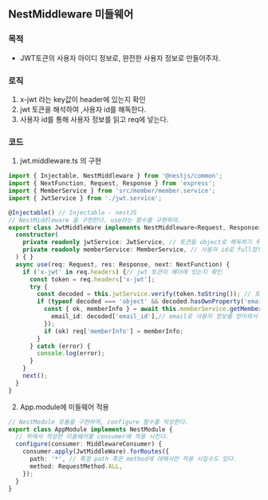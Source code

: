 
## NestMiddleware 미들웨어


### 목적 
- JWT토큰의 사용자 아이디 정보로, 완전한 사용자 정보로 만들어주자.  


### 로직

1. x-jwt 라는 key값이 header에 있는지 확인  
2. jwt 토큰을 해석하여 ,사용자 id를 해독한다.  
3. 사용자 id를 통해 사용자 정보를 읽고 req에 넣는다.


### 코드

1. jwt.middleware.ts 의 구현  
```ts
import { Injectable, NestMiddleware } from '@nestjs/common';
import { NextFunction, Request, Response } from 'express';
import { MemberService } from 'src/member/member.service';
import { JwtService } from './jwt.service';

@Injectable() // Injectable - nestJS
// NestMiddleware 을 구현한다. use라는 함수를 구현하자.
export class JwtMiddleWare implements NestMiddleware<Request, Response> {
  constructor(
    private readonly jwtService: JwtService, // 토큰을 object로 해독하기 위함
    private readonly memberService: MemberService, // 사용자 id로 full정보를 얻기 위함
  ) { }
  async use(req: Request, res: Response, next: NextFunction) {
    if ('x-jwt' in req.headers) {// jwt 토큰이 헤더에 있는지 확인
      const token = req.headers['x-jwt'];
      try {
        const decoded = this.jwtService.verify(token.toString()); // 토큰을 object로 변경한다.
        if (typeof decoded === 'object' && decoded.hasOwnProperty('email_id')) { // email_id 가 들어있는지 확인 
          const { ok, memberInfo } = await this.memberService.getMemberInfo({
            email_id: decoded['email_id'],// email로 사용자 정보를 얻어와서 req에 넣어주기
          });
          if (ok) req['memberInfo'] = memberInfo;
        }
      } catch (error) {
        console.log(error);
      }
    }
    next();
  }
}

```

2. App.module에 미들웨어 적용

```ts
// NestModule 모듈을 구현하여, configure 함수를 작성한다. 
export class AppModule implements NestModule {
  // 위에서 작성한 미들웨어를 consumer에 적용 시킨다.
  configure(consumer: MiddlewareConsumer) {
    consumer.apply(JwtMiddleWare).forRoutes({
      path: '*', // 특정 path 혹은 method에 대해서만 적용 시킬수도 있다.
      method: RequestMethod.ALL,
    });
  }
}

```
